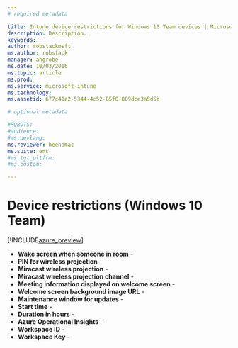 ```yaml
---
# required metadata

title: Intune device restrictions for Windows 10 Team devices | Microsoft Docs
description: Description.
keywords:
author: robstackmsft
ms.author: robstack
manager: angrobe
ms.date: 10/03/2016
ms.topic: article
ms.prod:
ms.service: microsoft-intune
ms.technology:
ms.assetid: 677c41a2-5344-4c52-85f0-809dce3a5d5b

# optional metadata

#ROBOTS:
#audience:
#ms.devlang:
ms.reviewer: heenamac
ms.suite: ems
#ms.tgt_pltfrm:
#ms.custom:

---
```


# Device restrictions (Windows 10 Team)

[!INCLUDE[azure_preview](../includes/azure_preview.md)]

- **Wake screen when someone in room** - 	
- **PIN for wireless projection** - 	
- **Miracast wireless projection** - 	
- **Miracast wireless projection channel** - 	
- **Meeting information displayed on welcome screen** - 	
- **Welcome screen background image URL** - 	
- **Maintenance window for updates** - 	
- **Start time** - 	
- **Duration in hours** - 	
- **Azure Operational Insights** - 	
- **Workspace ID** - 	
- **Workspace Key** - 	
